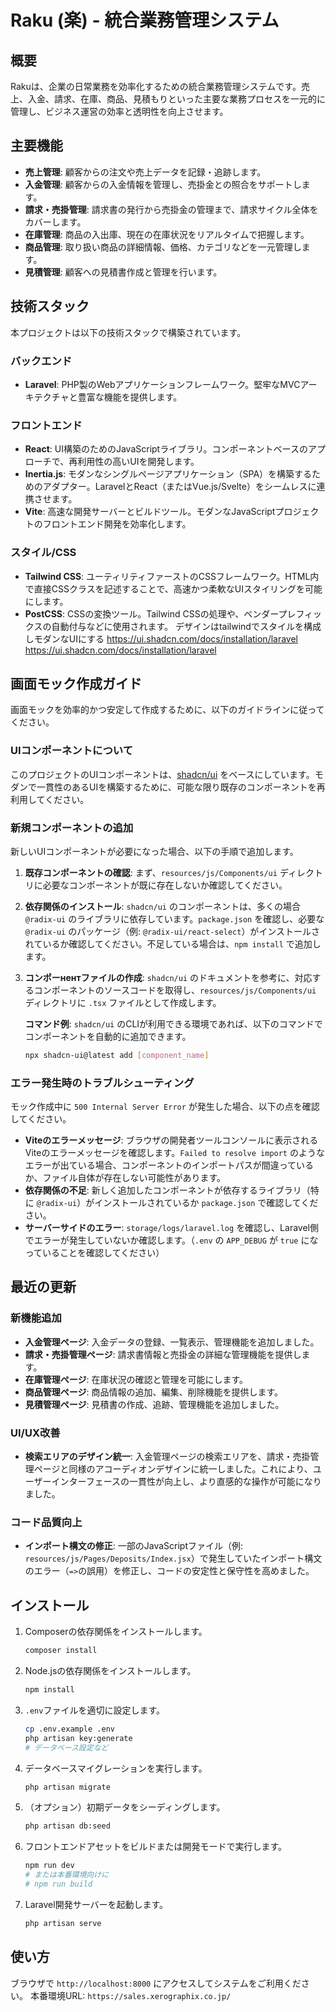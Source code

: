 # Raku (楽) - 統合業務管理システム

## 概要

Rakuは、企業の日常業務を効率化するための統合業務管理システムです。売上、入金、請求、在庫、商品、見積もりといった主要な業務プロセスを一元的に管理し、ビジネス運営の効率と透明性を向上させます。

## 主要機能

-   **売上管理**: 顧客からの注文や売上データを記録・追跡します。
-   **入金管理**: 顧客からの入金情報を管理し、売掛金との照合をサポートします。
-   **請求・売掛管理**: 請求書の発行から売掛金の管理まで、請求サイクル全体をカバーします。
-   **在庫管理**: 商品の入出庫、現在の在庫状況をリアルタイムで把握します。
-   **商品管理**: 取り扱い商品の詳細情報、価格、カテゴリなどを一元管理します。
-   **見積管理**: 顧客への見積書作成と管理を行います。

## 技術スタック

本プロジェクトは以下の技術スタックで構築されています。

### バックエンド

-   **Laravel**: PHP製のWebアプリケーションフレームワーク。堅牢なMVCアーキテクチャと豊富な機能を提供します。

### フロントエンド

-   **React**: UI構築のためのJavaScriptライブラリ。コンポーネントベースのアプローチで、再利用性の高いUIを開発します。
-   **Inertia.js**: モダンなシングルページアプリケーション（SPA）を構築するためのアダプター。LaravelとReact（またはVue.js/Svelte）をシームレスに連携させます。
-   **Vite**: 高速な開発サーバーとビルドツール。モダンなJavaScriptプロジェクトのフロントエンド開発を効率化します。

### スタイル/CSS

-   **Tailwind CSS**: ユーティリティファーストのCSSフレームワーク。HTML内で直接CSSクラスを記述することで、高速かつ柔軟なUIスタイリングを可能にします。
-   **PostCSS**: CSSの変換ツール。Tailwind CSSの処理や、ベンダープレフィックスの自動付与などに使用されます。
デザインはtailwindでスタイルを構成しモダンなUIにする
https://ui.shadcn.com/docs/installation/laravel
https://ui.shadcn.com/docs/installation/laravel

## 画面モック作成ガイド

画面モックを効率的かつ安定して作成するために、以下のガイドラインに従ってください。

### UIコンポーネントについて

このプロジェクトのUIコンポーネントは、[shadcn/ui](https://ui.shadcn.com/) をベースにしています。モダンで一貫性のあるUIを構築するために、可能な限り既存のコンポーネントを再利用してください。

### 新規コンポーネントの追加

新しいUIコンポーネントが必要になった場合、以下の手順で追加します。

1.  **既存コンポーネントの確認**:
    まず、`resources/js/Components/ui` ディレクトリに必要なコンポーネントが既に存在しないか確認してください。

2.  **依存関係のインストール**:
    `shadcn/ui` のコンポーネントは、多くの場合 `@radix-ui` のライブラリに依存しています。`package.json` を確認し、必要な `@radix-ui` のパッケージ（例: `@radix-ui/react-select`）がインストールされているか確認してください。不足している場合は、`npm install` で追加します。

3.  **コンポーнентファイルの作成**:
    `shadcn/ui` のドキュメントを参考に、対応するコンポーネントのソースコードを取得し、`resources/js/Components/ui` ディレクトリに `.tsx` ファイルとして作成します。

    **コマンド例**:
    `shadcn/ui` のCLIが利用できる環境であれば、以下のコマンドでコンポーネントを自動的に追加できます。
    ```bash
    npx shadcn-ui@latest add [component_name]
    ```

### エラー発生時のトラブルシューティング

モック作成中に `500 Internal Server Error` が発生した場合、以下の点を確認してください。

-   **Viteのエラーメッセージ**: ブラウザの開発者ツールコンソールに表示されるViteのエラーメッセージを確認します。`Failed to resolve import` のようなエラーが出ている場合、コンポーネントのインポートパスが間違っているか、ファイル自体が存在しない可能性があります。
-   **依存関係の不足**: 新しく追加したコンポーネントが依存するライブラリ（特に `@radix-ui`）がインストールされているか `package.json` で確認してください。
-   **サーバーサイドのエラー**: `storage/logs/laravel.log` を確認し、Laravel側でエラーが発生していないか確認します。（`.env` の `APP_DEBUG` が `true` になっていることを確認してください）


## 最近の更新

### 新機能追加

-   **入金管理ページ**: 入金データの登録、一覧表示、管理機能を追加しました。
-   **請求・売掛管理ページ**: 請求書情報と売掛金の詳細な管理機能を提供します。
-   **在庫管理ページ**: 在庫状況の確認と管理を可能にします。
-   **商品管理ページ**: 商品情報の追加、編集、削除機能を提供します。
-   **見積管理ページ**: 見積書の作成、追跡、管理機能を追加しました。

### UI/UX改善

-   **検索エリアのデザイン統一**: 入金管理ページの検索エリアを、請求・売掛管理ページと同様のアコーディオンデザインに統一しました。これにより、ユーザーインターフェースの一貫性が向上し、より直感的な操作が可能になりました。

### コード品質向上

-   **インポート構文の修正**: 一部のJavaScriptファイル（例: `resources/js/Pages/Deposits/Index.jsx`）で発生していたインポート構文のエラー（`=>`の誤用）を修正し、コードの安定性と保守性を高めました。

## インストール

1.  Composerの依存関係をインストールします。
    ```bash
    composer install
    ```
2.  Node.jsの依存関係をインストールします。
    ```bash
    npm install
    ```
3.  `.env`ファイルを適切に設定します。
    ```bash
    cp .env.example .env
    php artisan key:generate
    # データベース設定など
    ```
4.  データベースマイグレーションを実行します。
    ```bash
    php artisan migrate
    ```
5.  （オプション）初期データをシーディングします。
    ```bash
    php artisan db:seed
    ```
6.  フロントエンドアセットをビルドまたは開発モードで実行します。
    ```bash
    npm run dev
    # または本番環境向けに
    # npm run build
    ```
7.  Laravel開発サーバーを起動します。
    ```bash
    php artisan serve
    ```

## 使い方

ブラウザで `http://localhost:8000` にアクセスしてシステムをご利用ください。
本番環境URL: `https://sales.xerographix.co.jp/`
